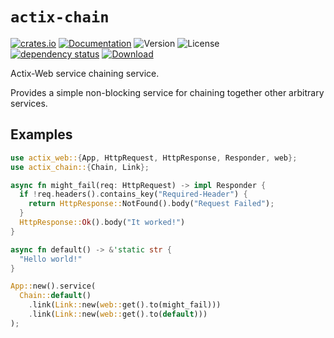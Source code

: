 # `actix-chain`

<!-- prettier-ignore-start -->

[![crates.io](https://img.shields.io/crates/v/actix-chain?label=latest)](https://crates.io/crates/actix-chain)
[![Documentation](https://docs.rs/actix-chain/badge.svg?version=0.1.0)](https://docs.rs/actix-chain/0.1.0)
![Version](https://img.shields.io/badge/rustc-1.72+-ab6000.svg)
![License](https://img.shields.io/crates/l/actix-chain.svg)
<br />
[![dependency status](https://deps.rs/crate/actix-chain/0.1.0/status.svg)](https://deps.rs/crate/actix-chain/0.1.0)
[![Download](https://img.shields.io/crates/d/actix-chain.svg)](https://crates.io/crates/actix-chain)

<!-- prettier-ignore-end -->

<!-- cargo-rdme start -->

Actix-Web service chaining service.

Provides a simple non-blocking service for chaining together other arbitrary services.

## Examples

```rust
use actix_web::{App, HttpRequest, HttpResponse, Responder, web};
use actix_chain::{Chain, Link};

async fn might_fail(req: HttpRequest) -> impl Responder {
  if !req.headers().contains_key("Required-Header") {
    return HttpResponse::NotFound().body("Request Failed");
  }
  HttpResponse::Ok().body("It worked!")
}

async fn default() -> &'static str {
  "Hello world!"
}

App::new().service(
  Chain::default()
    .link(Link::new(web::get().to(might_fail)))
    .link(Link::new(web::get().to(default)))
);
```

<!-- cargo-rdme end -->
